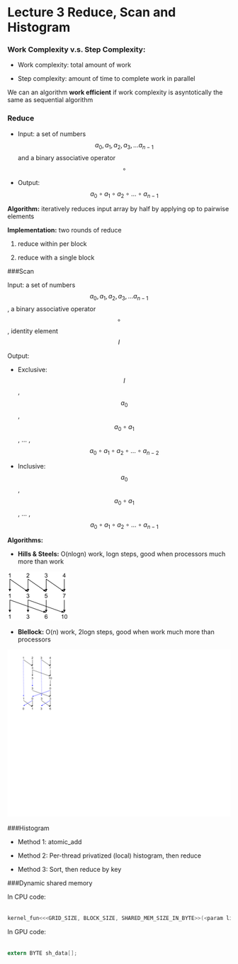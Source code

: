 # Lecture 3 Reduce, Scan and Histogram

### Work Complexity v.s. Step Complexity:

* Work complexity: total amount of work

* Step complexity: amount of time to complete work in parallel

We can an algorithm **work efficient** if work complexity is asyntotically the same as sequential algorithm

### Reduce

* Input: a set of numbers $$a_0, a_1, a_2, a_3, ... a_{n-1}$$ and a binary associative operator $$\circ$$

* Output: $$a_0 \circ a_1 \circ a_2 \circ ... \circ a_{n-1}$$

**Algorithm:** iteratively reduces input array by half by applying op to pairwise elements

**Implementation:** two rounds of reduce

1. reduce within per block

2. reduce with a single block

###Scan

Input: a set of numbers $$a_0, a_1, a_2, a_3, ... a_{n-1}$$, a binary associative operator $$\circ$$, identity element $$I$$

Output: 

* Exclusive: $$I$$, $$a_0$$, $$a_0 \circ a_1$$, ... , $$a_0 \circ a_1 \circ a_2\circ ... \circ a_{n-2}$$

* Inclusive: $$a_0$$, $$a_0 \circ a_1$$, ... , $$a_0 \circ a_1 \circ a_2\circ ... \circ a_{n-1}$$

**Algorithms:**

* **Hills & Steels:** O(nlogn) work, logn steps, good when processors much more than work

![](https://github.com/hxtang/MOOC/blob/Udacity344/Udacity344/notes/images/Lec3_Hills_Steels.png "Hills and Steels")

* **Blellock:** O(n) work, 2logn steps, good when work much more than processors

![](https://github.com/hxtang/MOOC/blob/Udacity344/Udacity344/notes/images/Lec3_Blellock.png "Blellock")

###Histogram

* Method 1: atomic_add

* Method 2: Per-thread privatized (local) histogram, then reduce

* Method 3: Sort, then reduce by key

###Dynamic shared memory

In CPU code:

```c

kernel_fun<<<GRID_SIZE, BLOCK_SIZE, SHARED_MEM_SIZE_IN_BYTE>>(<param list>)

```

In GPU code:

```c

extern BYTE sh_data[];

```

